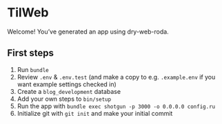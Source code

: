 # TilWeb

Welcome! You’ve generated an app using dry-web-roda.

## First steps

1. Run `bundle`
1. Review `.env` & `.env.test` (and make a copy to e.g. `.example.env` if you want example settings checked in)
1. Create a `blog_development` database
1. Add your own steps to `bin/setup`
1. Run the app with `bundle exec shotgun -p 3000 -o 0.0.0.0 config.ru`
1. Initialize git with `git init` and make your initial commit
